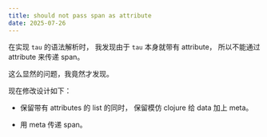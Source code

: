 ```yaml
---
title: should not pass span as attribute
date: 2025-07-26
---
```


在实现 `tau` 的语法解析时，
我发现由于 `tau` 本身就带有 attribute，
所以不能通过 attribute 来传递 span。

这么显然的问题，我竟然才发现。

现在修改设计如下：

- 保留带有 attributes 的 list 的同时，
  保留模仿 clojure 给 data 加上 meta。

- 用 meta 传递 span。
